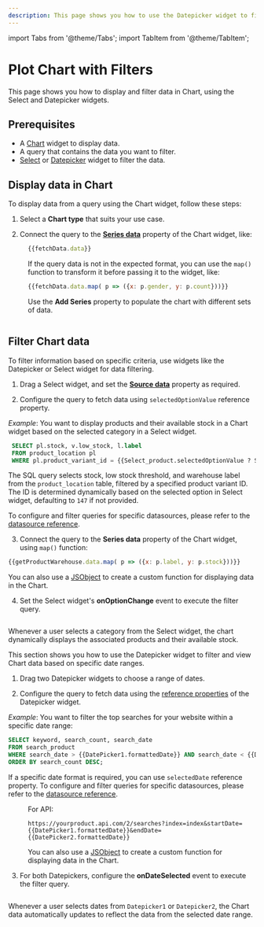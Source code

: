 ```yaml
---
description: This page shows you how to use the Datepicker widget to filter and view Chart data based on specific date ranges.
---
```

import Tabs from '@theme/Tabs';
import TabItem from '@theme/TabItem';


# Plot Chart with Filters

This page shows you how to display and filter data in Chart, using the Select and Datepicker widgets.


## Prerequisites
* A [Chart](/reference/widgets/chart) widget to display data.
* A query that contains the data you want to filter.
* [Select](/reference/widgets/select) or [Datepicker](/reference/widgets/datepicker) widget to filter the data.

## Display data in Chart

To display data from a query using the Chart widget, follow these steps:

1. Select a **Chart type** that suits your use case. 

2. Connect the query to the [**Series data**](/reference/widgets/chart#series-data-arrayobject) property of the Chart widget, like:

<dd>

```js
{{fetchData.data}}
```

If the query data is not in the expected format, you can use the `map()` function to transform it before passing it to the widget, like:

```js
{{fetchData.data.map( p => ({x: p.gender, y: p.count}))}}
```

Use the **Add Series** property to populate the chart with different sets of data.

  <figure>
  <img src="/img/bar-voter.png" style= {{width:"600px", height:"auto"}} alt=""/>
  <figcaption align = "center"><i></i></figcaption>
  </figure>  


</dd>




## Filter Chart data 

To filter information based on specific criteria, use widgets like the Datepicker or Select widget for data filtering.


<Tabs>
<TabItem value="select" label="Using Select" default>

 1. Drag a Select widget, and set the [**Source data**](/reference/widgets/select#source-data-arrayobject) property as required.

 2. Configure the query to fetch data using `selectedOptionValue` reference property.
   
   *Example*: You want to display products and their available stock in a Chart widget based on the selected category in a Select widget.
   
  ```sql
   SELECT pl.stock, v.low_stock, l.label
   FROM product_location pl
   WHERE pl.product_variant_id = {{Select_product.selectedOptionValue ? Select_product.selectedOptionValue : 147}};
  ```
  The SQL query selects stock, low stock threshold, and warehouse label from the `product_location` table, filtered by a specified product variant ID. The ID is determined dynamically based on the selected option in Select widget, defaulting to `147` if not provided.
  
  To configure and filter queries for specific datasources, please refer to the [datasource reference](/connect-data/reference).


 3. Connect the query to the **Series data** property of the Chart widget, using `map()` function:

   ```js
   {{getProductWarehouse.data.map( p => ({x: p.label, y: p.stock}))}}
   ```
   
  You can also use a [JSObject](/core-concepts/writing-code/javascript-editor-beta) to create a custom function for displaying data in the Chart.
  
  4. Set the Select widget's **onOptionChange** event to execute the filter query.


  <figure>
  <img src="/img/chart-select0.gif" style= {{width:"700px", height:"auto"}} alt=""/>
  <figcaption align = "center"><i></i></figcaption>
  </figure>  

   Whenever a user selects a category from the Select widget, the chart dynamically displays the associated products and their available stock. 

</TabItem>
 
<TabItem value="date" label="Using Datepicker">

This section shows you how to use the Datepicker widget to filter and view Chart data based on specific date ranges.

 1. Drag two Datepicker widgets to choose a range of dates.

 2. Configure the query to fetch data using the [reference properties](/reference/widgets/datepicker#reference-properties) of the Datepicker widget.

   *Example*: You want to filter the top searches for your website within a specific date range:

   ```sql
   SELECT keyword, search_count, search_date
   FROM search_product
   WHERE search_date > {{DatePicker1.formattedDate}} AND search_date < {{DatePicker2.formattedDate}}
   ORDER BY search_count DESC;
   ```
   If a specific date format is required, you can use `selectedDate` reference property. To configure and filter queries for specific datasources, please refer to the [datasource reference](/connect-data/reference).

<dd>
   For API:

   ```url
   https://yourproduct.api.com/2/searches?index=index&startDate={{DatePicker1.formattedDate}}&endDate={{DatePicker2.formattedDate}}
   ```


   You can also use a [JSObject](/core-concepts/writing-code/javascript-editor-beta) to create a custom function for displaying data in the Chart.
  
  </dd>
  
 3. For both Datepickers, configure the **onDateSelected** event to execute the filter query.

  <figure>
  <img src="/img/date-chart.gif" style= {{width:"700px", height:"auto"}} alt=""/>
  <figcaption align = "center"><i></i></figcaption>
  </figure>  

Whenever a user selects dates from `Datepicker1` or `Datepicker2`, the Chart data automatically updates to reflect the data from the selected date range.


</TabItem>
</Tabs>






